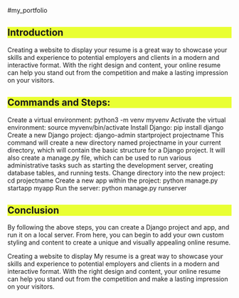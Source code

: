 #my_portfolio

<h2 style="background-color: #E9FF33;">Introduction</h2>
Creating a website to display your resume is a great way to showcase your skills and experience to potential employers and clients in a modern and interactive format. With the right design and content, your online resume can help you stand out from the competition and make a lasting impression on your visitors.

<h2 style="background-color: #E9FF33;">Commands and Steps:</h2>
Create a virtual environment:
python3 -m venv myvenv
Activate the virtual environment:
source myvenv/bin/activate
Install Django:
pip install django
Create a new Django project:
django-admin startproject projectname
This command will create a new directory named projectname in your current directory, which will contain the basic structure for a Django project. It will also create a manage.py file, which can be used to run various administrative tasks such as starting the development server, creating database tables, and running tests.
Change directory into the new project:
cd projectname
Create a new app within the project:
python manage.py startapp myapp
Run the server:
python manage.py runserver
<h2 style="background-color: #E9FF33;">Conclusion</h2>
By following the above steps, you can create a Django project and app, and run it on a local server. From here, you can begin to add your own custom styling and content to create a unique and visually appealing online resume.

Creating a website to display My resume is a great way to showcase your skills and experience to potential employers and clients in a modern and interactive format. With the right design and content, your online resume can help you stand out from the competition and make a lasting impression on your visitors.




